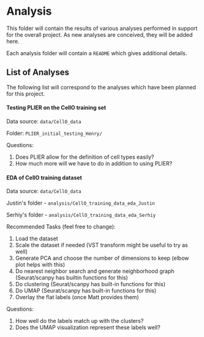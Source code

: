 # Analysis

This folder will contain the results of various analyses performed in support for the overall project. As new analyses are conceived, they will be added here. 

Each analysis folder will contain a `README` which gives additional details. 

## List of Analyses

The following list will correspond to the analyses which have been planned for this project.

#### Testing PLIER on the CellO training set

Data source: `data/CellO_data`

Folder: `PLIER_initial_testing_Henry/`

Questions:

1. Does PLIER allow for the definition of cell types easily?
2. How much more will we have to do in addition to using PLIER?

#### EDA of CellO training dataset 

Data source: `data/CellO_data`

Justin's folder - `analysis/CellO_training_data_eda_Justin`

Serhiy's folder - `analysis/CellO_training_data_eda_Serhiy`

Recommended Tasks (feel free to change):

1. Load the dataset
2. Scale the dataset if needed (VST transform might be useful to try as well)
3. Generate PCA and choose the number of dimensions to keep (elbow plot helps with this)
4. Do nearest neighbor search and generate neighborhood graph (Seurat/scanpy has builtin functions for this)
5. Do clustering (Seurat/scanpy has built-in functions for this)
6. Do UMAP (Seurat/scanpy has built-in functions for this)
7. Overlay the flat labels (once Matt provides them)

Questions: 
1. How well do the labels match up with the clusters?
2. Does the UMAP visualization represent these labels well?




